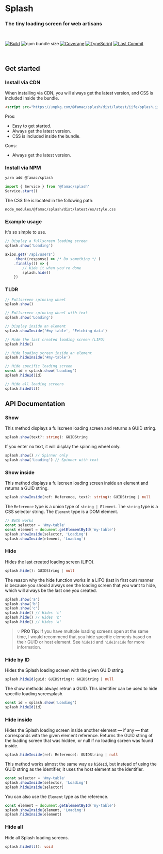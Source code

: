 # Splash

### The tiny loading screen for web artisans

<br>

[![Build](https://github.com/isakhauge/Splash/actions/workflows/ci.yml/badge.svg?branch=production)](https://github.com/isakhauge/Splash/actions/workflows/ci.yml) ![npm bundle size](https://img.shields.io/bundlephobia/minzip/Splash) [![Coverage](https://img.shields.io/badge/Coverage-99%25-brightgreen)](./coverage/index.html) [![TypeScript](https://badges.frapsoft.com/typescript/version/typescript-next.svg?v=101)](https://github.com/ellerbrock/typescript-badges/) [![Last Commit](https://img.shields.io/github/last-commit/isakhauge/Splash)](https://github.com/isakhauge/Splash/commits/production)

<br>

## Get started

### Install via CDN

When installing via CDN, you will always get the latest version, and CSS is included inside the bundle.

```html
<script src="https://unpkg.com/@famac/splash/dist/latest/iife/splash.iife.js">
```

Pros:

- Easy to get started.
- Always get the latest version.
- CSS is included inside the bundle.

Cons:

- Always get the latest version.

### Install via NPM

```bash
yarn add @famac/splash
```

```js
import { Service } from '@famac/splash'
Service.start()
```

The CSS file is located in the following path:

```text
node_modules/@famac/splash/dist/latest/es/style.css
```

### Example usage

It's so simple to use.

```js
// Display a fullscreen loading screen
splash.show('Loading')

axios.get('/api/users')
    .then((response) => /* Do something */ )
    .finally(() => {
        // Hide it when you're done
        splash.hide()
    })
```

### TLDR

```js
// Fullscreen spinning wheel
splash.show()

// Fullscreen spinning wheel with text
splash.show('Loading')

// Display inside an element
splash.showInside('#my-table', 'Fetching data')

// Hide the last created loading screen (LIFO)
splash.hide()

// Hide loading screen inside an element
splash.hideInside('#my-table')

// Hide specific loading screen
const id = splash.show('Loading')
splash.hideId(id)

// Hide all loading screens
splash.hideAll()
```

## API Documentation

### Show

This method displays a fullscreen loading screen and returns a GUID string.

```ts
splash.show(text?: string): GUIDString
```

If you enter no text, it will display the spinning wheel only.

```js
splash.show() // Spinner only
splash.show('Loading') // Spinner with text
```

### Show inside

This method displays a fullscreen loading screen inside an element and returns a GUID string.

```ts
splash.showInside(ref: Reference, text?: string): GUIDString | null
```

The `Reference` type is a union type of `string | Element`. The `string` type is a CSS selector string. The `Element` type is a DOM element.

```js
// Both works
const selector = '#my-table'
const element = document.getElementById('my-table')
splash.showInside(selector, 'Loading')
splash.showInside(element, 'Loading')
```

### Hide

Hides the last created loading screen (LIFO).

```ts
splash.hide(): GUIDString | null
```

The reason why the hide function works in a LIFO (last in first out) manner is because you should always see the loading screen that you want to hide, which will always be the last one you created.

```js
splash.show('a')
splash.show('b')
splash.show('c')
splash.hide() // Hides 'c'
splash.hide() // Hides 'b'
splash.hide() // Hides 'a'
```

> 💡 **PRO Tip:** If you have multiple loading screens open at the same time, I would recommend that you hide specific elements based on their GUID or host element. See `hideId` and `hideInside` for more information.

### Hide by ID

Hides the Splash loading screen with the given GUID string.

```ts
splash.hideId(guid: GUIDString): GUIDString | null
```

The show methods always retrun a GUID. This identifier can be used to hide specific loading screesplash.

```js
const id = splash.show('Loading')
splash.hideId(id)
```

### Hide inside

Hides the Splash loading screen inside another element — if any — that corresponds with the given element reference. Returns the GUID string of the loading screen that was hidden, or null if no loading screen was found inside.

```ts
splash.hideInside(ref: Reference): GUIDString | null
```

This method works almost the same way as `hideId`, but instead of using the GUID string as the identifier, it uses the host element as the identifier.

```js
const selector = '#my-table'
splash.showInside(selector, 'Loading')
splash.hideInside(selector)
```

You can also use the `Element` type as the reference.

```js
const element = document.getElementById('my-table')
splash.showInside(element, 'Loading')
splash.hideInside(element)
```

### Hide all

Hide all Splash loading screens.

```ts
splash.hideAll(): void
```
